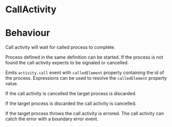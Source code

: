 CallActivity
============

# Behaviour

Call activity will wait for called process to complete.

Process defined in the same definition can be started. If the process is not found the call activity expects to be signaled or cancelled.

Emits `activity.call` event with `calledElement` property containing the id of the process. Expressions can be used to resolve the `calledElement` property value.

If the call activity is cancelled the target process is discarded.

If the target process is discarded the call activity is cancelled.

If the target process throws the call activity is errored. The call activity can catch the error with a boundary error event.
